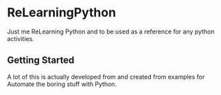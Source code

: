 # ReLearningPython
Just me ReLearning Python and to be used as a reference for any python activities. 

## Getting Started 
A lot of this is actually developed from and created from examples for Automate the boring stuff with Python. 
